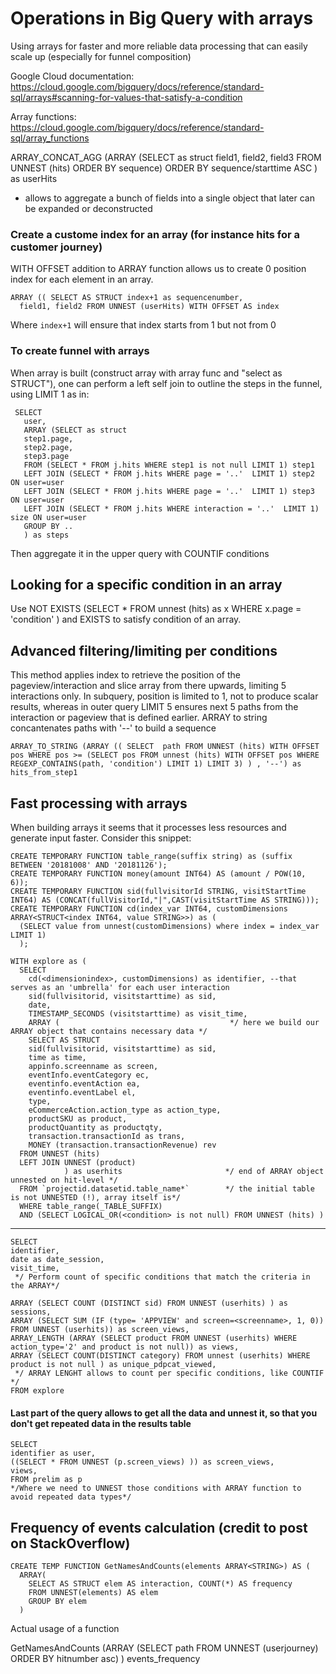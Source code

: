 # Operations in Big Query with arrays

Using arrays for faster and more reliable data processing that can easily scale up (especially for funnel composition)

Google Cloud documentation: https://cloud.google.com/bigquery/docs/reference/standard-sql/arrays#scanning-for-values-that-satisfy-a-condition

Array functions: https://cloud.google.com/bigquery/docs/reference/standard-sql/array_functions

ARRAY_CONCAT_AGG (ARRAY (SELECT as struct field1, field2, field3 FROM UNNEST (hits) ORDER BY sequence) ORDER BY sequence/starttime ASC ) as userHits
* allows to aggregate a bunch of fields into a single object that later can be expanded or deconstructed

### Create a custome index for an array (for instance hits for a customer journey)

WITH OFFSET addition to ARRAY function allows us to create 0 position index for each element in an array. 

    ARRAY (( SELECT AS STRUCT index+1 as sequencenumber,
      field1, field2 FROM UNNEST (userHits) WITH OFFSET AS index 
Where `index+1` will ensure that index starts from 1 but not from 0

### To create funnel with arrays

When array is built (construct array with array func and "select as STRUCT"), one can perform a left self join to outline the steps in the funnel, using LIMIT 1 as in:
```
 SELECT  
   user,
   ARRAY (SELECT as struct
   step1.page,
   step2.page,
   step3.page
   FROM (SELECT * FROM j.hits WHERE step1 is not null LIMIT 1) step1
   LEFT JOIN (SELECT * FROM j.hits WHERE page = '..'  LIMIT 1) step2 ON user=user
   LEFT JOIN (SELECT * FROM j.hits WHERE page = '..'  LIMIT 1) step3 ON user=user 
   LEFT JOIN (SELECT * FROM j.hits WHERE interaction = '..'  LIMIT 1) size ON user=user  
   GROUP BY ..  
   ) as steps
```

Then aggregate it in the upper query with COUNTIF conditions

## Looking for a specific condition in an array

Use NOT EXISTS (SELECT * FROM unnest (hits) as x WHERE x.page  = 'condition' ) and EXISTS to satisfy condition of an array.

## Advanced filtering/limiting per conditions

This method applies index to retrieve the position of the pageview/interaction and slice array from there upwards, limiting 5 interactions only.
In subquery, position is limited to 1, not to produce scalar results, whereas in outer query LIMIT 5 ensures next 5 paths from the interaction or pageview that is defined earlier.
ARRAY to string concantenates paths with '--' to build a sequence

```ARRAY_TO_STRING (ARRAY (( SELECT  path FROM UNNEST (hits) WITH OFFSET pos WHERE pos >= (SELECT pos FROM unnest (hits) WITH OFFSET pos WHERE REGEXP_CONTAINS(path, 'condition') LIMIT 1) LIMIT 3) ) , '--') as hits_from_step1```

## Fast processing with arrays
When building arrays it seems that it processes less resources and generate input faster. Consider this snippet:
```
CREATE TEMPORARY FUNCTION table_range(suffix string) as (suffix BETWEEN '20181008' AND '20181126'); 
CREATE TEMPORARY FUNCTION money(amount INT64) AS (amount / POW(10, 6));
CREATE TEMPORARY FUNCTION sid(fullvisitorId STRING, visitStartTime INT64) AS (CONCAT(fullVisitorId,"|",CAST(visitStartTime AS STRING)));
CREATE TEMPORARY FUNCTION cd(index_var INT64, customDimensions ARRAY<STRUCT<index INT64, value STRING>>) as (
  (SELECT value from unnest(customDimensions) where index = index_var LIMIT 1)
  ); 
  
WITH explore as (
  SELECT
    cd(<dimensionindex>, customDimensions) as identifier, --that serves as an 'umbrella' for each user interaction
    sid(fullvisitorid, visitstarttime) as sid,
    date,
    TIMESTAMP_SECONDS (visitstarttime) as visit_time,
    ARRAY (                                      */ here we build our ARRAY object that contains necessary data */
    SELECT AS STRUCT 
    sid(fullvisitorid, visitstarttime) as sid,
    time as time,
    appinfo.screenname as screen, 
    eventInfo.eventCategory ec,
    eventinfo.eventAction ea, 
    eventinfo.eventLabel el,
    type,
    eCommerceAction.action_type as action_type,
    productSKU as product,
    productQuantity as productqty,
    transaction.transactionId as trans,
    MONEY (transaction.transactionRevenue) rev
  FROM UNNEST (hits) 
  LEFT JOIN UNNEST (product) 
            ) as userhits                       */ end of ARRAY object unnested on hit-level */
  FROM `projectid.datasetid.table_name*`        */ the initial table is not UNNESTED (!), array itself is*/
  WHERE table_range(_TABLE_SUFFIX) 
  AND (SELECT LOGICAL_OR(<condition> is not null) FROM UNNEST (hits) )
```
---
```
SELECT 
identifier,
date as date_session,
visit_time,
 */ Perform count of specific conditions that match the criteria in the ARRAY*/
 
ARRAY (SELECT COUNT (DISTINCT sid) FROM UNNEST (userhits) ) as sessions,
ARRAY (SELECT SUM (IF (type= 'APPVIEW' and screen=<screenname>, 1, 0)) FROM UNNEST (userhits)) as screen_views,
ARRAY_LENGTH (ARRAY (SELECT product FROM UNNEST (userhits) WHERE action_type='2' and product is not null)) as views,
ARRAY (SELECT COUNT(DISTINCT category) FROM unnest (userhits) WHERE product is not null ) as unique_pdpcat_viewed,
 */ ARRAY LENGHT allows to count per specific conditions, like COUNTIF */
FROM explore
```

#### Last part of the query allows to get all the data and unnest it, so that you don't get repeated data in the results table
```
SELECT
identifier as user,
((SELECT * FROM UNNEST (p.screen_views) )) as screen_views,
views,
FROM prelim as p 
*/Where we need to UNNEST those conditions with ARRAY function to avoid repeated data types*/
```


## Frequency of events calculation (credit to post on StackOverflow)
```
CREATE TEMP FUNCTION GetNamesAndCounts(elements ARRAY<STRING>) AS (
  ARRAY(
    SELECT AS STRUCT elem AS interaction, COUNT(*) AS frequency
    FROM UNNEST(elements) AS elem 
    GROUP BY elem
  )
 ```
 
 Actual usage of a function
 
 GetNamesAndCounts (ARRAY (SELECT path FROM UNNEST (userjourney) ORDER BY hitnumber asc) )  events_frequency